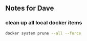 ## Notes for Dave

### clean up all local docker items
```bash
docker system prune --all --force
```
